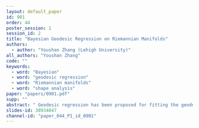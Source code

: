```yaml
---
layout: default_paper
id: 901
order: 44
poster_session: 1
session_id: 2
title: "Bayesian Geodesic Regression on Riemannian Manifolds"
authors:
  - author: "Youshan Zhang (Lehigh University)"
all_authors: "Youshan Zhang"
code: ""
keywords:
  - word: "Bayesian"
  - word: "geodesic regression"
  - word: "Riemannian manifolds"
  - word: "shape analysis"
paper: "papers/0901.pdf"
supp: ""
abstract: " Geodesic regression has been proposed for fitting the geodesic curve. However, it cannot automatically choose the dimensionality of data. In this paper, we develop a Bayesian geodesic regression model on Riemannian manifolds (BGRM) model. To avoid the overfitting problem, we add a regularization term to control the effectiveness of the model. To automatically select the dimensionality, we develop a prior for the geodesic regression model, which can automatically select the number of relevant dimensions by driving unnecessary tangent vectors to zero. To show the validation of our model, we first apply it in the 3D synthetic sphere and 2D pentagon data. We then demonstrate the effectiveness of our model in reducing the dimensionality and analyzing shape variations of human corpus callosum and mandible data."
slides-id: 38934047
channel-id: "paper_044_P1_id_0901"
---
```

